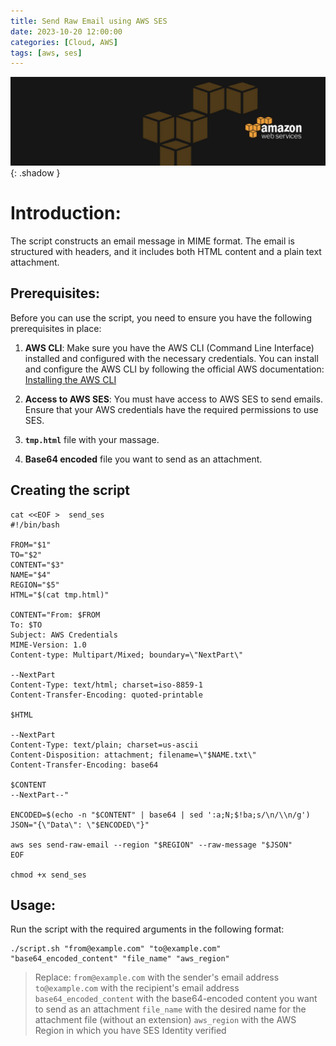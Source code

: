 ```yaml
---
title: Send Raw Email using AWS SES
date: 2023-10-20 12:00:00
categories: [Cloud, AWS]
tags: [aws, ses]
---
```

<script defer data-domain="senad-d.github.io" src="https://plus.seki.ink/js/script.js"></script>
![](https://github.com/senad-d/senad-d.github.io/blob/main/_media/images/backgroun.png?raw=true){: .shadow }

# **Introduction:** 
The script constructs an email message in MIME format. The email is structured with headers, and it includes both HTML content and a plain text attachment.

## **Prerequisites:**

Before you can use the script, you need to ensure you have the following prerequisites in place:

1.  **AWS CLI**: Make sure you have the AWS CLI (Command Line Interface) installed and configured with the necessary credentials. You can install and configure the AWS CLI by following the official AWS documentation: [Installing the AWS CLI](https://docs.aws.amazon.com/cli/latest/userguide/install-cliv2.html)
    
2.  **Access to AWS SES**: You must have access to AWS SES to send emails. Ensure that your AWS credentials have the required permissions to use SES.

3. **`tmp.html`** file with your massage.

4. **Base64 encoded** file you want to send as an attachment.

## **Creating the script**
```shell
cat <<EOF >  send_ses
#!/bin/bash

FROM="$1"
TO="$2"
CONTENT="$3"
NAME="$4"
REGION="$5"
HTML="$(cat tmp.html)"

CONTENT="From: $FROM
To: $TO
Subject: AWS Credentials
MIME-Version: 1.0
Content-type: Multipart/Mixed; boundary=\"NextPart\"

--NextPart
Content-Type: text/html; charset=iso-8859-1
Content-Transfer-Encoding: quoted-printable

$HTML

--NextPart
Content-Type: text/plain; charset=us-ascii
Content-Disposition: attachment; filename=\"$NAME.txt\"
Content-Transfer-Encoding: base64

$CONTENT
--NextPart--"

ENCODED=$(echo -n "$CONTENT" | base64 | sed ':a;N;$!ba;s/\n/\\n/g')
JSON="{\"Data\": \"$ENCODED\"}"

aws ses send-raw-email --region "$REGION" --raw-message "$JSON"
EOF

chmod +x send_ses
```

## Usage:

Run the script with the required arguments in the following format:
    
```shell
./script.sh "from@example.com" "to@example.com" "base64_encoded_content" "file_name" "aws_region"
```
   > Replace: 
   > `from@example.com` with the sender's email address
   > `to@example.com` with the recipient's email address
   > `base64_encoded_content` with the base64-encoded content you want to send as an attachment
   > `file_name` with the desired name for the attachment file (without an extension)
   > `aws_region` with the AWS Region in which you have SES Identity verified

